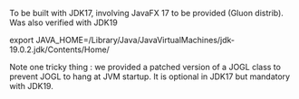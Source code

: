 To be built with JDK17, involving JavaFX 17 to be provided (Gluon distrib).
Was also verified with JDK19

export JAVA_HOME=/Library/Java/JavaVirtualMachines/jdk-19.0.2.jdk/Contents/Home/

Note one tricky thing : we provided a patched version of a JOGL class to prevent JOGL to hang at JVM startup. It is optional in JDK17 but mandatory with JDK19.
